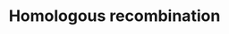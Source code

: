 ---
annotations:
- id: PW:0000202
  parent: regulatory pathway
  type: Pathway Ontology
  value: homologous recombination pathway of double-strand break repair
authors:
- MaintBot
- Khanspers
- Thomas
- Christine Chichester
description: 'Homologous recombination, also known as general recombination, is a
  type of genetic recombination in which nucleotide sequences are exchanged between
  two similar or identical strands of DNA.  Source: [[wikipedia:Homologous_recombination|Wikipedia]]'
last-edited: 2013-07-08
organisms:
- Mus musculus
redirect_from:
- /index.php/Pathway:WP1258
- /instance/WP1258
revision: null
schema-jsonld:
- '@context': https://schema.org/
  '@id': https://wikipathways.github.io/pathways/WP1258.html
  '@type': Dataset
  creator:
    '@type': Organization
    name: WikiPathways
  description: 'Homologous recombination, also known as general recombination, is
    a type of genetic recombination in which nucleotide sequences are exchanged between
    two similar or identical strands of DNA.  Source: [[wikipedia:Homologous_recombination|Wikipedia]]'
  keywords:
  - Atm
  - Brca2
  - Mre11a
  - Nbn
  - Pold1
  - Pold2
  - Pold3
  - Pold4
  - Rad50
  - Rad51
  - Rad52
  - Rad54b
  - Rpa1
  license: CC0
  name: Homologous recombination
seo: CreativeWork
title: Homologous recombination
wpid: WP1258
---